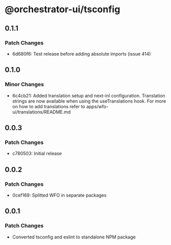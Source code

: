 # @orchestrator-ui/tsconfig

## 0.1.1

### Patch Changes

- 6d680f6: Test release before adding absolute imports (issue 414)

## 0.1.0

### Minor Changes

- 6c4cb21: Added translation setup and next-inl configuration. Translation strings are now available when using the useTranslations hook. For more on how to add translations refer to apps/wfo-ui/translations/README.md

## 0.0.3

### Patch Changes

- c780503: Initial release

## 0.0.2

### Patch Changes

- 0cef169: Splitted WFO in separate packages

## 0.0.1

### Patch Changes

- Converted tsconfig and eslint to standalone NPM package
